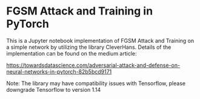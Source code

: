 # FGSM Attack and Training in PyTorch
This is a Jupyter notebook implementation of FGSM Attack and Training on a simple network by utilizing the library CleverHans. Details of the implementation can be found on the medium article:

https://towardsdatascience.com/adversarial-attack-and-defense-on-neural-networks-in-pytorch-82b5bcd9171

Note: The library may have compatibility issues with Tensorflow, please downgrade Tensorflow to version 1.14
